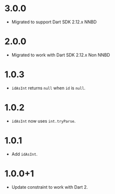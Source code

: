 # 3.0.0
* Migrated to support Dart SDK 2.12.x NNBD

# 2.0.0
* Migrated to work with Dart SDK 2.12.x Non NNBD

# 1.0.3
* `idAsInt` returns `null` when `id` is `null`.

# 1.0.2
* `idAsInt` now uses `int.tryParse`.

# 1.0.1
* Add `idAsInt`.

# 1.0.0+1
* Update constraint to work with Dart 2.
